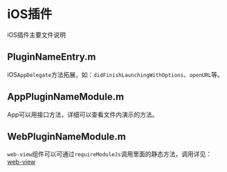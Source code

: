 # iOS插件


iOS插件主要文件说明

## PluginNameEntry.m
  
iOS`AppDelegate`方法拓展，如：`didFinishLaunchingWithOptions`、`openURL`等。

## AppPluginNameModule.m

App可以用接口方法，详细可以查看文件内演示的方法。

## WebPluginNameModule.m

`web-view`组件可以可通过`requireModuleJs`调用里面的静态方法，调用详见：[web-view](../../component/web-view.html)